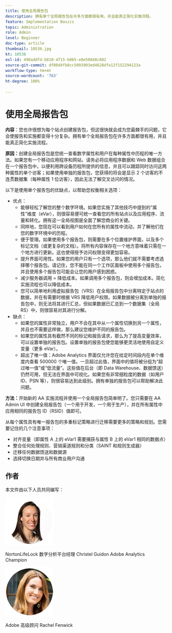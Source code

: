 ```yaml
---
title: 使用全局报告包
description: 拥有单个全局报告包在许多方面都很有用，并且能真正简化实施流程。
feature: Implementation Basics
topic: Administration
role: Admin
level: Beginner
doc-type: article
thumbnail: 10536.jpg
kt: 10536
exl-id: 490addfd-b810-4f15-b065-e0e58048c882
source-git-commit: df00d4fb8cc5093903ed4628dfe12f152294123a
workflow-type: tm+mt
source-wordcount: '763'
ht-degree: 100%

---
```


# 使用全局报告包

**内容**：您也许很想为每个站点创建报告包，但这很快就会成为您最棘手的问题，它会使报告和实施都变得十分复杂。拥有单个全局报告包在许多方面都很有用，并且能真正简化实施流程。

**原因：**&#x200B;创建全局报告包是您统一查看数字属性和用户在每种属性中历程的唯一方法。如果您有一个移动应用程序和网站，请务必将应用程序数据和 Web 数据组合在一个报告包中，以便利用跨设备历程所提供的信息，并且可以跟踪同时访问这两种属性的单个访客；如果使用单独的报告包，您获得的将会是显示 2 个访客的不连贯数据集（每种属性 1 位访客），因此无法了解交叉访问的情况。

以下是使用单个报告包的优缺点，以帮助您权衡相关选项：

* 优点：
   * 能够轻松了解您的整个数字环境。如果您实施了其他技巧中提到的“属性”维度（eVar），则很容易便可统一查看您的所有站点以及应用程序、流量和转化。拥有这一全局视图是全面了解您商业的关键。
   * 同样地，您现在可以看到用户如何在您所有的属性中流动，并了解他们在您的数字环境中的历程。
   * 便于管理。如果使用多个报告包，则需要在多个位置维护界面，以及多个标记文档（或更复杂的文档）。将所有内容保存在一个地方意味着只需在一个地方进行更新。这也使得授予访问权限变得更加容易。
   * 提升界面可用性。如果您的用户只有一个选项，那么他们就不需要考虑选择哪个报告包。请记住，您不能在同一个工作区面板中使用多个报告包，并且使用多个报告包可能会让您的用户感到困惑。
   * 减少服务器调用 = 降低成本。如果调用多个报告包，则会增加成本。简化实施流程也可以降低成本。
   * 您可以简单地利用虚拟报告包（VRS）在全局报告包中分离特定于站点的数据，并在有需要时根据 VRS 降低用户权限。如果数据被分离到单独的报告包中，则无法将其进行汇总，但如果数据已汇总到一个数据集（全局 RS）中，则很容易对其进行分解。
* 缺点：
   * 如果您的属性非常独立，用户不会在其中从一个属性切换到另一个属性，并且也不需要这样做，那么建议您维护不同的报告包。
   * 如果您的属性具有截然不同的标记和报告请求，那么为了提高变量效率，可以设置单独的报告包。设置单独的报告包使您能够更灵活地使用自定义变量（更多 eVar）。
   * 超出了唯一值：Adobe Analytics 界面仅允许您在给定时间段内在单个维度内查看 500000 个唯一值。一旦超过此值，界面中的值将被分组为“超过唯一值”或“低流量”。这些值在后台（即 Data Warehouse、数据馈送）仍然可用，但无法在界面中可视化。如果您有非常细粒度的数据（如用户 ID、PSN 等），则很容易达到此级别。拥有单独的报告包可以帮助解决此问题。

**方法：**&#x200B;开始新的 AA 实施流程并使用一个全局报告包简单明了。您只需要在 AA Admin UI 中创建全局报告包（一个用于开发，一个用于生产），并在所有属性中应用相同的报告包 ID（RSID）值即可。

从每个属性具有唯一报告包的多重标记策略进行迁移需要更多的策略和规划。您需要记住的几个注意事项：

* 对齐变量（即属性 A 上的 eVar1 需要捕获与属性 B 上的 eVar1 相同的数据点）
* 整合任何处理规则、营销渠道规则和分类（SAINT 和规则生成器）
* 迁移任何数据馈送和数据源
* 选择切换日期并与所有商业用户沟通

## 作者

本文件由以下人员共同编写：

![Christel Guidon](assets/Christel-Headshot-150.png)

NortonLifeLock 数字分析平台经理 Christel Guidon
Adobe Analytics Champion

![Rachel Fenwick](assets/Rachel-Fenwick-150.png)

Adobe 高级顾问 Rachel Fenwick
